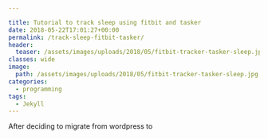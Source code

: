 ```yaml
---

title: Tutorial to track sleep using fitbit and tasker  
date: 2018-05-22T17:01:27+00:00
permalink: /track-sleep-fitbit-tasker/
header:
  teaser: /assets/images/uploads/2018/05/fitbit-tracker-tasker-sleep.jpg
classes: wide
image:
  path: /assets/images/uploads/2018/05/fitbit-tracker-tasker-sleep.jpg
categories:
  - programming
tags:
  - Jekyll 
---
```

After deciding to migrate from wordpress to 

